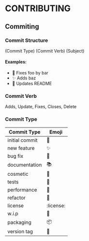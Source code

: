 # CONTRIBUTING

## Commiting

### Commit Structure

(Commit Type) (Commit Verb) (Subject)

#### Examples:

+ :bug: Fixes foo by bar  
+ :sparkles: Adds baz
+ :lipstick: Updates README

### Commit Verb

Adds, Update, Fixes, Closes, Delete

### Commit Type

Commit Type     | Emoji   
----------      | -------   
initial commit  | :tada:    
new feature     | :sparkles:
bug fix         | :bug:
documentation   | :books:
cosmetic        | :lipstick:
tests           | :wrench:
performance     | :racehorse:
refactor        | :shirt:
license         | :license:
w.i.p           | :construction:
packaging       | :package:
version tag     | :bookmark: 
